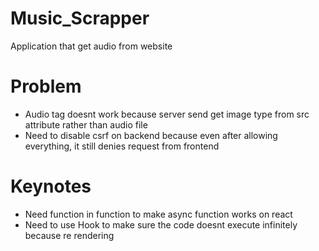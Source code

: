 # Music_Scrapper
Application that get audio from website

# Problem
- Audio tag doesnt work because server send get image type from src attribute rather than audio file
- Need to disable csrf on backend because even after allowing everything, it still denies request from frontend

# Keynotes
- Need function in function to make async function works on react
- Need to use Hook to make sure the code doesnt execute infinitely because re rendering
